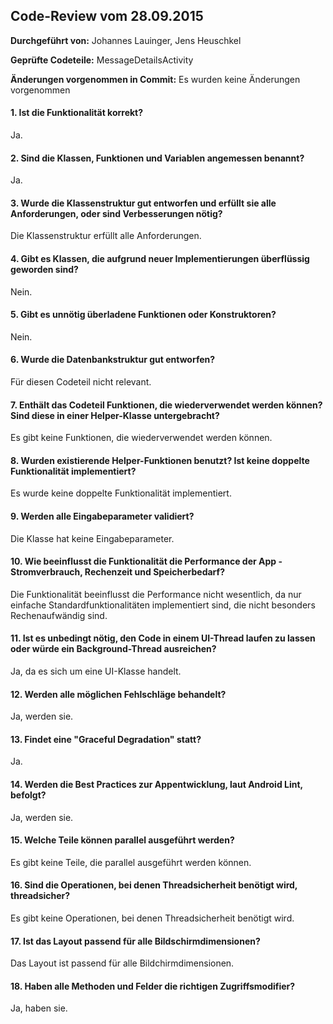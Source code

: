 ## Code-Review vom 28.09.2015

**Durchgeführt von:** Johannes Lauinger, Jens Heuschkel

**Geprüfte Codeteile:** MessageDetailsActivity

**Änderungen vorgenommen in Commit:** Es wurden keine Änderungen vorgenommen

#### 1. Ist die Funktionalität korrekt?

Ja.

#### 2. Sind die Klassen, Funktionen und Variablen angemessen benannt?

Ja.

#### 3. Wurde die Klassenstruktur gut entworfen und erfüllt sie alle Anforderungen, oder sind Verbesserungen nötig?

Die Klassenstruktur erfüllt alle Anforderungen.

#### 4. Gibt es Klassen, die aufgrund neuer Implementierungen überflüssig geworden sind?

Nein.

#### 5. Gibt es unnötig überladene Funktionen oder Konstruktoren?

Nein.

#### 6. Wurde die Datenbankstruktur gut entworfen?

Für diesen Codeteil nicht relevant.

#### 7. Enthält das Codeteil Funktionen, die wiederverwendet werden können? Sind diese in einer Helper-Klasse untergebracht?

Es gibt keine Funktionen, die wiederverwendet werden können.

#### 8. Wurden existierende Helper-Funktionen benutzt? Ist keine doppelte Funktionalität implementiert?

Es wurde keine doppelte Funktionalität implementiert.

#### 9. Werden alle Eingabeparameter validiert?

Die Klasse hat keine Eingabeparameter.

#### 10. Wie beeinflusst die Funktionalität die Performance der App - Stromverbrauch, Rechenzeit und Speicherbedarf?

Die Funktionalität beeinflusst die Performance nicht wesentlich, da nur einfache Standardfunktionalitäten implementiert sind, die nicht besonders Rechenaufwändig sind.

#### 11. Ist es unbedingt nötig, den Code in einem UI-Thread laufen zu lassen oder würde ein Background-Thread ausreichen?

Ja, da es sich um eine UI-Klasse handelt.

#### 12. Werden alle möglichen Fehlschläge behandelt?

Ja, werden sie.

#### 13. Findet eine "Graceful Degradation" statt?

Ja.

#### 14. Werden die Best Practices zur Appentwicklung, laut Android Lint, befolgt?

Ja, werden sie.

#### 15. Welche Teile können parallel ausgeführt werden?

Es gibt keine Teile, die parallel ausgeführt werden können.

#### 16. Sind die Operationen, bei denen Threadsicherheit benötigt wird, threadsicher?

Es gibt keine Operationen, bei denen Threadsicherheit benötigt wird.

#### 17. Ist das Layout passend für alle Bildschirmdimensionen?

Das Layout ist passend für alle Bildchirmdimensionen.

#### 18. Haben alle Methoden und Felder die richtigen Zugriffsmodifier?

Ja, haben sie.

